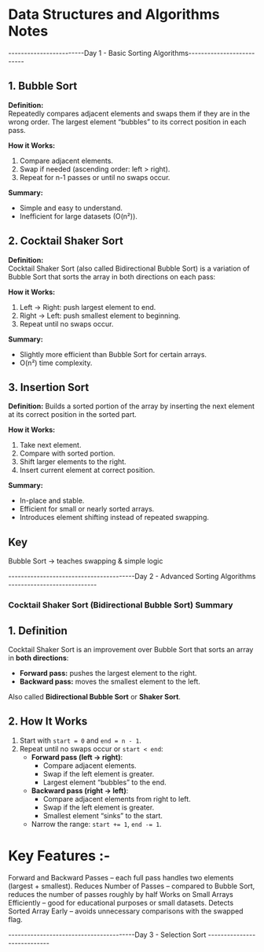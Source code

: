 # Data Structures and Algorithms Notes

------------------------Day 1 - Basic Sorting Algorithms--------------------------

## 1. Bubble Sort

**Definition:**  
Repeatedly compares adjacent elements and swaps them if they are in the wrong order. The largest element “bubbles” to its correct position in each pass.

**How it Works:**  

1. Compare adjacent elements.  
2. Swap if needed (ascending order: left > right).  
3. Repeat for n-1 passes or until no swaps occur.

**Summary:**  

- Simple and easy to understand.  
- Inefficient for large datasets (O(n²)).  

## 2. Cocktail Shaker Sort

**Definition:**  
Cocktail Shaker Sort (also called Bidirectional Bubble Sort) is a variation of Bubble Sort that sorts the array in both directions on each pass:

**How it Works:**  

1. Left → Right: push largest element to end.  
2. Right → Left: push smallest element to beginning.  
3. Repeat until no swaps occur.

**Summary:**  

- Slightly more efficient than Bubble Sort for certain arrays.  
- O(n²) time complexity.  

## 3. Insertion Sort

**Definition:**
Builds a sorted portion of the array by inserting the next element at its correct position in the sorted part.

**How it Works:**  

1. Take next element.  
2. Compare with sorted portion.  
3. Shift larger elements to the right.  
4. Insert current element at correct position.  

**Summary:**  

- In-place and stable.  
- Efficient for small or nearly sorted arrays.  
- Introduces element shifting instead of repeated swapping.  

## Key

Bubble Sort → teaches swapping & simple logic

----------------------------------------Day 2 - Advanced Sorting Algorithms ----------------------------

### Cocktail Shaker Sort (Bidirectional Bubble Sort) Summary

## 1. Definition

Cocktail Shaker Sort is an improvement over Bubble Sort that sorts an array in **both directions**:

- **Forward pass:** pushes the largest element to the right.
- **Backward pass:** moves the smallest element to the left.

Also called **Bidirectional Bubble Sort** or **Shaker Sort**.

## 2. How It Works

1. Start with `start = 0` and `end = n - 1`.
2. Repeat until no swaps occur or `start < end`:
   - **Forward pass (left → right)**:
     - Compare adjacent elements.
     - Swap if the left element is greater.
     - Largest element “bubbles” to the end.
   - **Backward pass (right → left)**:
     - Compare adjacent elements from right to left.
     - Swap if the left element is greater.
     - Smallest element “sinks” to the start.
   - Narrow the range: `start += 1`, `end -= 1`.

# Key Features :-

Forward and Backward Passes – each full pass handles two elements (largest + smallest).
Reduces Number of Passes – compared to Bubble Sort, reduces the number of passes roughly by half
Works on Small Arrays Efficiently – good for educational purposes or small datasets.
Detects Sorted Array Early – avoids unnecessary comparisons with the swapped flag.

----------------------------------------Day 3 - Selection Sort ----------------------------


